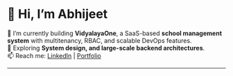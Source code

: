 # 👋 Hi, I’m Abhijeet

🔭 I’m currently building **VidyalayaOne**, a SaaS-based **school management system** with multitenancy, RBAC, and scalable DevOps features.  
🌱 Exploring **System design, and large-scale backend architectures**.  
📫 Reach me: [LinkedIn](https://www.linkedin.com/in/abhijeet-s-thakur) | [Portfolio](https://abhijeetst22-portfolio.netlify.app/)

---
